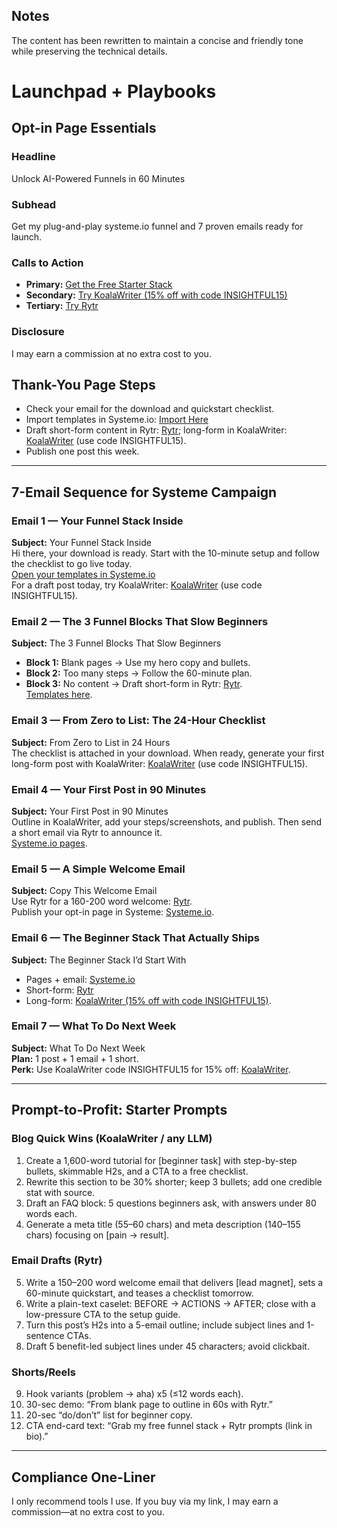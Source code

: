 ## Notes
The content has been rewritten to maintain a concise and friendly tone while preserving the technical details.

# Launchpad + Playbooks

## Opt-in Page Essentials
### Headline
Unlock AI-Powered Funnels in 60 Minutes

### Subhead
Get my plug-and-play systeme.io funnel and 7 proven emails ready for launch.

### Calls to Action
- **Primary:** [Get the Free Starter Stack](https://systeme.io/?sa=sa0238900402f072313107c74cdb59f0c791091516)
- **Secondary:** [Try KoalaWriter (15% off with code INSIGHTFUL15)](https://koala.sh/?via=NextGenCopyAI)
- **Tertiary:** [Try Rytr](https://rytr.me/?via=NextGenCopyAI)

### Disclosure
I may earn a commission at no extra cost to you.

## Thank-You Page Steps
- Check your email for the download and quickstart checklist.
- Import templates in Systeme.io: [Import Here](https://systeme.io/?sa=sa0238900402f072313107c74cdb59f0c791091516)
- Draft short-form content in Rytr: [Rytr](https://rytr.me/?via=NextGenCopyAI); long-form in KoalaWriter: [KoalaWriter](https://koala.sh/?via=NextGenCopyAI) (use code INSIGHTFUL15).
- Publish one post this week.

---

## 7-Email Sequence for Systeme Campaign

### Email 1 — Your Funnel Stack Inside
**Subject:** Your Funnel Stack Inside  
Hi there, your download is ready. Start with the 10-minute setup and follow the checklist to go live today.  
[Open your templates in Systeme.io](https://systeme.io/?sa=sa0238900402f072313107c74cdb59f0c791091516)  
For a draft post today, try KoalaWriter: [KoalaWriter](https://koala.sh/?via=NextGenCopyAI) (use code INSIGHTFUL15).  

### Email 2 — The 3 Funnel Blocks That Slow Beginners
**Subject:** The 3 Funnel Blocks That Slow Beginners  
- **Block 1:** Blank pages → Use my hero copy and bullets.  
- **Block 2:** Too many steps → Follow the 60-minute plan.  
- **Block 3:** No content → Draft short-form in Rytr: [Rytr](https://rytr.me/?via=NextGenCopyAI).  
[Templates here](https://systeme.io/?sa=sa0238900402f072313107c74cdb59f0c791091516).

### Email 3 — From Zero to List: The 24-Hour Checklist
**Subject:** From Zero to List in 24 Hours  
The checklist is attached in your download. When ready, generate your first long-form post with KoalaWriter: [KoalaWriter](https://koala.sh/?via=NextGenCopyAI) (use code INSIGHTFUL15).

### Email 4 — Your First Post in 90 Minutes
**Subject:** Your First Post in 90 Minutes  
Outline in KoalaWriter, add your steps/screenshots, and publish. Then send a short email via Rytr to announce it.  
[Systeme.io pages](https://systeme.io/?sa=sa0238900402f072313107c74cdb59f0c791091516).

### Email 5 — A Simple Welcome Email
**Subject:** Copy This Welcome Email  
Use Rytr for a 160-200 word welcome: [Rytr](https://rytr.me/?via=NextGenCopyAI).  
Publish your opt-in page in Systeme: [Systeme.io](https://systeme.io/?sa=sa0238900402f072313107c74cdb59f0c791091516).

### Email 6 — The Beginner Stack That Actually Ships
**Subject:** The Beginner Stack I’d Start With  
- Pages + email: [Systeme.io](https://systeme.io/?sa=sa0238900402f072313107c74cdb59f0c791091516)  
- Short-form: [Rytr](https://rytr.me/?via=NextGenCopyAI)  
- Long-form: [KoalaWriter (15% off with code INSIGHTFUL15)](https://koala.sh/?via=NextGenCopyAI).

### Email 7 — What To Do Next Week
**Subject:** What To Do Next Week  
**Plan:** 1 post + 1 email + 1 short.  
**Perk:** Use KoalaWriter code INSIGHTFUL15 for 15% off: [KoalaWriter](https://koala.sh/?via=NextGenCopyAI).

---

## Prompt-to-Profit: Starter Prompts

### Blog Quick Wins (KoalaWriter / any LLM)
1. Create a 1,600-word tutorial for [beginner task] with step-by-step bullets, skimmable H2s, and a CTA to a free checklist.
2. Rewrite this section to be 30% shorter; keep 3 bullets; add one credible stat with source.
3. Draft an FAQ block: 5 questions beginners ask, with answers under 80 words each.
4. Generate a meta title (55–60 chars) and meta description (140–155 chars) focusing on [pain -> result].

### Email Drafts (Rytr)
5. Write a 150–200 word welcome email that delivers [lead magnet], sets a 60-minute quickstart, and teases a checklist tomorrow.
6. Write a plain-text caselet: BEFORE → ACTIONS → AFTER; close with a low-pressure CTA to the setup guide.
7. Turn this post’s H2s into a 5-email outline; include subject lines and 1-sentence CTAs.
8. Draft 5 benefit-led subject lines under 45 characters; avoid clickbait.

### Shorts/Reels
9. Hook variants (problem → aha) x5 (≤12 words each).
10. 30-sec demo: “From blank page to outline in 60s with Rytr.”
11. 20-sec “do/don’t” list for beginner copy.
12. CTA end-card text: “Grab my free funnel stack + Rytr prompts (link in bio).”

---

## Compliance One-Liner
I only recommend tools I use. If you buy via my link, I may earn a commission—at no extra cost to you.